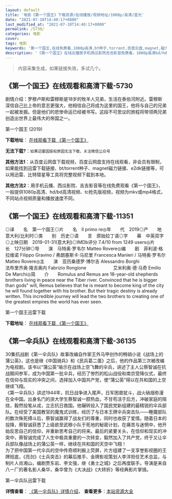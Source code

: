 ```yaml
---
layout: default
title: '电影《第一个国王》下载资源/在线播放/视频地址/1080p/高清/蓝光'
date: "2021-07-10T14:40:17+0800"
last_modified_at: "2021-07-10T14:40:17+0800"
permalink: /5730/
categories: 电影
cover:
tags: 电影
keywords: '第一个国王,在线免费看,1080p高清,bt种子,torrent,百度云盘,magnet,磁力链,迅雷下载资源'
description: '《第一个国王》在线云播放手机西瓜影院吉吉影音免费看，1080p高清bd/hd未删减完整版和tc抢先枪版，mkv/mp4格式，附带bt/torrent种子、magnet/磁力链、百度云盘、网盘资源迅雷下载链接'
---
```


>内容采集生成，如果链接失效，多试几个。


## 《第一个国王》在线观看和高清下载-5730

剧情介绍：罗穆卢斯和雷穆斯是18岁的牧羊人兄弟，生活在泰伯河附近。雷穆斯深信自己比上帝的意志更强大，他相信自己将成为这里的国王，他将与自己的兄弟一起被发掘。但是他们的悲惨命运已经被书写。这段不可思议的旅程将带领两兄弟创造出世界上最伟大的帝国之一。


第一个国王 (2019)

**下载地址**： [在线观看下载 《第一个国王》](https://www.btbtdy.me/btdy/dy15860.html) 


**无法下载?**：`如果迅雷因版权原因无法下载，关注微信公众号 `

**其他方法1**：从百度云网盘下载视频，百度云网盘支持在线观看，非会员有限制，如果能找到迅雷下载链接、bt/torrent种子、magnet磁力链接、e2dk链接等，可以用迅雷、比特彗星等工具将完整视频下载到本地。

**其他方法2**：用手机云播、西瓜影院、吉吉影音等在线免费观看《第一个国王》，一般提供1080p高清、hd/bd高清视频、tc抢先版视频，视频为mkv或mp4格式，不同站点视频质量和播放速度不同。


## 《第一个国王》在线观看和高清下载-11351

◎译　　名　第一个国王◎片　　名　Il primo re◎年　　代　2019◎产　　地　意大利/比利时◎类　　别　历史◎语　　言　原始拉丁语◎字　　幕　中英双字◎上映日期　2019-01-31(意大利)◎IMDb评分 7.4/10 from 1249 users◎片　　长　127分钟◎导　　演　马特奥·罗韦尔 Matteo Rovere◎编　　剧　菲利波·格拉维诺 Filippo Gravino / 弗朗塞斯卡·马尼里 Francesca Manieri / 马特奥·罗韦尔 Matteo Rovere◎主　　演　亚历桑德罗·博尔吉 Alessandro Borghi　　　　　　法布里齐奥·隆吉奥内 Fabrizio Rongione　　　　　　艾米利奥·德·马奇 Emilio De Marchi◎简　　介　　Romulus and Remus are 18-year-old shepherds brothers living in peace near the Tiber river. Convinced that he is bigger than gods" will, Remus believes that he is meant to become king of the city he will found together with his brother. But their tragic destiny is already written. This incredible journey will lead the two brothers to creating one of the greatest empires the world has ever seen.


第一个国王迅雷下载

**下载地址**： [在线观看下载 《第一个国王》](https://www.993dy.com//vod-detail-id-35605.html) 


## 《第一伞兵队》在线观看和高清下载-36135

30集抗战剧《第一伞兵队》故事改编自作家王外马甲创作的畅销小说《战场上的蒲公英》，这也是继《中国骑兵》和《民兵葛二蛋》之后，他的作品第三次被改编为电视剧。该书以“蒲公英&rdquo;喻示在战场上空飞舞的伞兵，讲述了主人公蔡智诚在抗战期间参军，成为中国第一批伞兵，经历了惨烈的松山战役和南京受降仪式，最终在信仰与现实的冲突之间，选择加入中国共产党，使&ldquo;蒲公英&rdquo;得以在共和国的上空继续飞翔。<br />《第一伞兵队》讲述1944年，抗日战争进入尾声，日军困兽犹斗，战火硝烟弥漫在全中国。出身名门的浙大学生蔡智诚一腔热血，不甘苟活于后方，冲破家庭的阻挠，毅然投笔从戎，立志抗日救国。他辗转投入了国民党新组建的最精锐的伞兵部队。在经受了美国教官的魔鬼式训练，经历了与日本王牌伞兵突击队&mdash;—睡魔部队的数次殊死搏斗后，蔡智诚赢得了战友们的尊重，同时也收获了爱情。随着日本的投降，蔡智诚获悉了上级欲至武穆小队于死地的秘密计划，在痛苦与迷惘中，他开始反思自己的信仰，并重新思考自己的将来。最后的紧要关头，在信仰和现实的冲突中，蔡智诚完成了人生中极具重要的一次转变，毅然加入了共产党，终于又让伞兵部队像战场上的蒲公英一样，继续在共和国的天空中飞翔！<br />为了把中国第一代伞兵的空中传奇顺利搬上荧屏，片方组建了一支享誉影视圈的王牌班底，《亮剑》《士兵突击》的幕后推手、金牌影视策划人李洋担任艺术总监，与制片人肖湘山，编剧贾东岩、李文强，继《勇士之城》之后再度联手。导演是来自八一厂的著名影人桑华，桑华曾为《大决战》《大转折》等经典影片掌镜。<!---剧情end--->


第一伞兵队迅雷下载

**详情查看**： [《第一伞兵队》详情介绍](/movie/36135/)， **查看更多**：[本站资源大全](/movie/t/all/)

